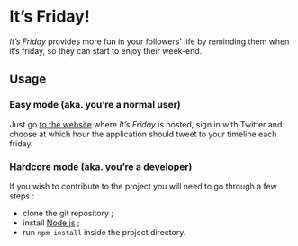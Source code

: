 # It’s Friday!

_It’s Friday_ provides more fun in your followers' life by reminding them when it’s friday, so they can start to enjoy their week-end.

## Usage

### Easy mode (aka. you’re a normal user)

Just go [to the website](http://friday.jpardanaud.com) where _It’s Friday_ is hosted, sign in with Twitter and choose at which hour the application should tweet to your timeline each friday.

### Hardcore mode (aka. you’re a developer)

If you wish to contribute to the project you will need to go through a few steps :

* clone the git repository ;
* install [Node.js](http://nodejs.org/) ;
* run `npm install` inside the project directory.